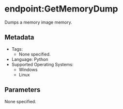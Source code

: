<!-- region Generated -->
# endpoint:GetMemoryDump

Dumps a memory image memory.

## Metadata

- Tags:
  - None specified.
- Language: Python
- Supported Operating Systems:
  - Windows
  - Linux

## Parameters

None specified.
<!-- endregion -->
